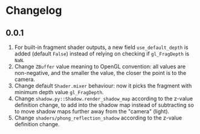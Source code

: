 # Changelog

## 0.0.1

1. For built-in fragment shader outputs, a new field `use_default_depth` is added (default `False`) instead of relying on checking if `gl_FragDepth` is `NaN`.
2. Change `ZBuffer` value meaning to OpenGL convention: all values are non-negative, and the smaller the value, the closer the point is to the camera.
3. Change default `Shader.mixer` behaviour: now it picks the fragment with minimum depth value `gl_FragDepth`.
4. Change `shadow.py::Shadow.render_shadow_map` according to the z-value definition change, to add into the shadow map instead of subtracting so to move shadow maps further away from the "camera" (light).
5. Change `shaders/phong_reflection_shadow` according to the z-value definition change.
